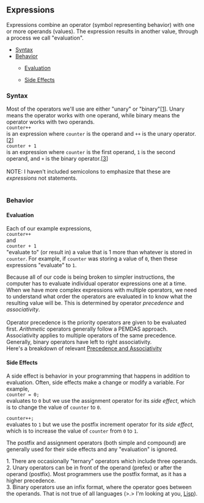 <h2>Expressions</h2>
<p>Expressions combine an operator (symbol representing behavior) with one or more operands (values). The expression results in another value, through a process we call "evaluation".</p>
<ul>
    <li><a href="#syntax">Syntax</a></li>
    <li><a href="#behavior">Behavior</a></li>
    <ul><li><a href="#evaluation">Evaluation</a></li></ul>
    <ul><li><a href="#side_effect">Side Effects</a></li></ul>
</ul>
<h3><a name="syntax">Syntax</a></h3>
<p>Most of the operators we'll use are either "unary" or "binary"[<a href="#ternary">1</a>]. Unary means the operator works with one operand, while binary means the operator works with two operands.<br>
<code>counter++</code><br>
is an expression where <code>counter</code> is the operand and <code>++</code> is the unary operator.[<a href="#post_pre">2</a>]<br>
<code>counter + 1</code><br>
is an expression where <code>counter</code> is the first operand, <code>1</code> is the second operand, and <code>+</code> is the binary operator.[<a href="#infix">3</a>]<br> 
<br>NOTE: I haven't included semicolons to emphasize that these are <i>expressions</i> not statements.<br><br>
</p>

<h3><a name="behavior">Behavior</a></h3>
<h4><a name="evaluation">Evaluation</a></h4>
<p>
  Each of our example expressions,<br>
  <code>counter++</code><br>
and<br>
  <code>counter + 1</code><br>
"evaluate to" (or result in) a value that is 1 more than whatever is stored in <code>counter</code>. For example, if <code>counter</code> was storing a value of <code>0</code>, then these expressions "evaluate" to <code>1</code>.
</p>
<p>Because all of our code is being broken to simpler instructions, the computer has to evaluate individual operator expressions one at a time. When we have more complex expressions with multiple operators, we need to understand what order the operators are evaluated in to know what the resulting value will be. This is determined by operator <i>precedence</i> and <i>associativity</i>.<br><br>
  Operator precedence is the priority operators are given to be evaluated first. <i>Arithmetic</i> operators generally follow a PEMDAS approach.<br>
  Associativity applies to multiple operators of the same precedence. Generally, binary operators have left to right associativity.<br>
  Here's a breakdown of relevant <a href="https://erinkeith.github.io/135/quick_guides/operators">Precedence and Associativity</a>
</p>
<h4><a name="side_effect">Side Effects</a></h4>
<p>A side effect is behavior in your programming that happens in addition to evaluation. Often, side effects make a change or modify a variable. For example,<br>
<code>counter = 0;</code><br>
evaluates to <code>0</code> but we use the assignment operator for its <i>side effect</i>, which is to change the value of <code>counter</code> to <code>0</code>.<br>

<code>counter++;</code><br>
evaluates to <code>1</code> but we use the postfix increment operator for its <i>side effect</i>, which is to increase the value of <code>counter</code> from <code>0</code> to <code>1</code>.<br>

The postfix and assignment operators (both simple and compound) are generally used for their side effects and any "evaluation" is ignored.
</p>

<a name="ternary">1</a>. There are occasionally "ternary" operators which include three operands.<br>
<a name="post_pre">2</a>. Unary operators can be in front of the operand (prefex) or after the operand (postfix). Most programmers use the postfix format, as it has a higher precedence.<br>
<a name="infix">3</a>. Binary operators use an infix format, where the operator goes between the operands. That is not true of all languages (>.> I'm looking at you, <a href="https://en.wikipedia.org/wiki/Lisp_(programming_language)">Lisp</a>).<br>

